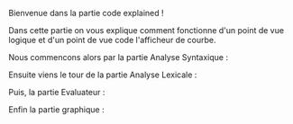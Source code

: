 Bienvenue dans la partie code explained !

Dans cette partie on vous explique comment fonctionne d'un point de vue logique et d'un point de vue code l'afficheur de courbe.

Nous commencons alors par la partie Analyse Syntaxique :


Ensuite viens le tour de la partie Analyse Lexicale :



Puis, la partie Evaluateur :



Enfin la partie graphique :